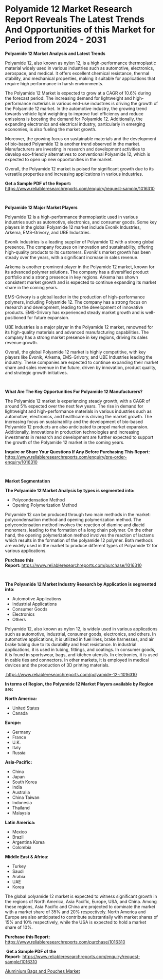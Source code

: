 <p><h1>Polyamide 12 Market Research Report Reveals The Latest Trends And Opportunities of this Market for Period from 2024 - 2031</h1></p><p><strong>Polyamide 12 Market Analysis and Latest Trends</strong></p>
<p><p>Polyamide 12, also known as nylon 12, is a high-performance thermoplastic material widely used in various industries such as automotive, electronics, aerospace, and medical. It offers excellent chemical resistance, thermal stability, and mechanical properties, making it suitable for applications that require high performance in harsh environments.</p><p>The Polyamide 12 Market is expected to grow at a CAGR of 10.6% during the forecast period. The increasing demand for lightweight and high-performance materials in various end-use industries is driving the growth of the Polyamide 12 market. In the automotive industry, the growing trend towards vehicle light weighting to improve fuel efficiency and reduce emissions is boosting the demand for Polyamide 12. Additionally, the expanding electronics and electrical industry, particularly in emerging economies, is also fueling the market growth.</p><p>Moreover, the growing focus on sustainable materials and the development of bio-based Polyamide 12 is another trend observed in the market. Manufacturers are investing in research and development activities to develop eco-friendly alternatives to conventional Polyamide 12, which is expected to open up new opportunities in the market.</p><p>Overall, the Polyamide 12 market is poised for significant growth due to its versatile properties and increasing applications in various industries.</p></p>
<p><strong>Get a Sample PDF of the Report:&nbsp;</strong> <a href="https://www.reliableresearchreports.com/enquiry/request-sample/1016310">https://www.reliableresearchreports.com/enquiry/request-sample/1016310</a></p>
<p>&nbsp;</p>
<p><strong>Polyamide 12 Major Market Players</strong></p>
<p><p>Polyamide 12 is a high-performance thermoplastic used in various industries such as automotive, electronics, and consumer goods. Some key players in the global Polyamide 12 market include Evonik Industries, Arkema, EMS-Grivory, and UBE Industries.</p><p>Evonik Industries is a leading supplier of Polyamide 12 with a strong global presence. The company focuses on innovation and sustainability, offering high-quality products to its customers. Evonik's market growth has been steady over the years, with a significant increase in sales revenue.</p><p>Arkema is another prominent player in the Polyamide 12 market, known for its advanced polymer solutions. The company has a diversified product portfolio and a strong presence in key regions. Arkema has shown consistent market growth and is expected to continue expanding its market share in the coming years.</p><p>EMS-Grivory is a global leader in the production of high-performance polymers, including Polyamide 12. The company has a strong focus on research and development, leading to the development of innovative products. EMS-Grivory has experienced steady market growth and is well-positioned for future expansion.</p><p>UBE Industries is a major player in the Polyamide 12 market, renowned for its high-quality materials and advanced manufacturing capabilities. The company has a strong market presence in key regions, driving its sales revenue growth.</p><p>Overall, the global Polyamide 12 market is highly competitive, with key players like Evonik, Arkema, EMS-Grivory, and UBE Industries leading the industry. These companies are expected to continue expanding their market share and sales revenue in the future, driven by innovation, product quality, and strategic growth initiatives.</p></p>
<p>&nbsp;</p>
<p><strong>What Are The Key Opportunities For Polyamide 12 Manufacturers?</strong></p>
<p><p>The Polyamide 12 market is experiencing steady growth, with a CAGR of around 5% expected over the next few years. The rise in demand for lightweight and high-performance materials in various industries such as automotive, electronics, and healthcare is driving the market growth. The increasing focus on sustainability and the development of bio-based Polyamide 12 products are also anticipated to propel market expansion. Additionally, innovations in production technologies and increasing investments in research and development are further expected to support the growth of the Polyamide 12 market in the coming years.</p></p>
<p><strong>Inquire or Share Your Questions If Any Before Purchasing This Report:</strong> <a href="https://www.reliableresearchreports.com/enquiry/pre-order-enquiry/1016310">https://www.reliableresearchreports.com/enquiry/pre-order-enquiry/1016310</a></p>
<p>&nbsp;</p>
<p><strong>Market Segmentation</strong></p>
<p><strong>The Polyamide 12 Market Analysis by types is segmented into:</strong></p>
<p><ul><li>Polycondensation Method</li><li>Opening Polymerization Method</li></ul></p>
<p><p>Polyamide 12 can be produced through two main methods in the market: polycondensation method and opening polymerization method. The polycondensation method involves the reaction of diamine and diacid monomers, leading to the formation of a long chain polymer. On the other hand, the opening polymerization method involves the reaction of lactams which results in the formation of the polyamide 12 polymer. Both methods are widely used in the market to produce different types of Polyamide 12 for various applications.</p></p>
<p><strong>Purchase this Report:&nbsp;</strong><a href="https://www.reliableresearchreports.com/purchase/1016310">https://www.reliableresearchreports.com/purchase/1016310</a></p>
<p>&nbsp;</p>
<p><strong>The Polyamide 12 Market Industry Research by Application is segmented into:</strong></p>
<p><ul><li>Automotive Applications</li><li>Industrial Applications</li><li>Consumer Goods</li><li>Electronics</li><li>Others</li></ul></p>
<p><p>Polyamide 12, also known as nylon 12, is widely used in various applications such as automotive, industrial, consumer goods, electronics, and others. In automotive applications, it is utilized in fuel lines, brake harnesses, and air brake tubing due to its durability and heat resistance. In industrial applications, it is used in tubing, fittings, and coatings. In consumer goods, it is found in sportswear, bags, and kitchen utensils. In electronics, it is used in cable ties and connectors. In other markets, it is employed in medical devices and the production of 3D printing materials.</p></p>
<p><a href="https://www.reliableresearchreports.com/polyamide-12-r1016310">&nbsp;https://www.reliableresearchreports.com/polyamide-12-r1016310</a></p>
<p><strong>In terms of Region, the Polyamide 12 Market Players available by Region are:</strong></p>
<p>
    <p> <strong> North America: </strong>
        <ul>
            <li>United States</li>
            <li>Canada</li>
        </ul>
        </p> 
    <p> <strong> Europe: </strong>
        <ul>
            <li>Germany</li>
            <li>France</li>
            <li>U.K.</li>
            <li>Italy</li>
            <li>Russia</li>
        </ul>
        </p> 
    <p> <strong> Asia-Pacific: </strong>
        <ul>
            <li>China</li>
            <li>Japan</li>
            <li>South Korea</li>
            <li>India</li>
            <li>Australia</li>
            <li>China Taiwan</li>
            <li>Indonesia</li>
            <li>Thailand</li>
            <li>Malaysia</li>
        </ul>
        </p> 
    <p> <strong> Latin America: </strong>
        <ul>
            <li>Mexico</li>
            <li>Brazil</li>
            <li>Argentina Korea</li>
            <li>Colombia</li>
        </ul>
        </p> 
    <p> <strong> Middle East & Africa: </strong>
        <ul>
            <li>Turkey</li>
            <li>Saudi</li>
            <li>Arabia</li>
            <li>UAE</li>
            <li>Korea</li>
        </ul>
    </p>
    </p>
<p><p>The global polyamide 12 market is expected to witness significant growth in the regions of North America, Asia Pacific, Europe, USA, and China. Among these regions, Asia Pacific and China are projected to dominate the market with a market share of 35% and 20% respectively. North America and Europe are also anticipated to contribute substantially with market shares of 15% and 10% respectively, while the USA is expected to hold a market share of 10%.</p></p>
<p><strong>Purchase this Report: </strong><a href="https://www.reliableresearchreports.com/purchase/1016310">https://www.reliableresearchreports.com/purchase/1016310</a></p>
<p>&nbsp;<strong>Get a Sample PDF of the Report:&nbsp;&nbsp;</strong><a href="https://www.reliableresearchreports.com/enquiry/request-sample/1016310">https://www.reliableresearchreports.com/enquiry/request-sample/1016310</a></p>
<p><strong></strong></p>
<p><p><a href="https://github.com/santosh758595/Market-Research-Report-List-5/blob/main/aluminium-bags-and-pouches-market.md">Aluminium Bags and Pouches Market</a></p></p>